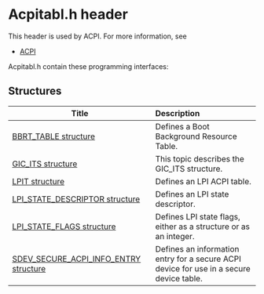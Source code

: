 # Acpitabl.h header


This header is used by ACPI. For more information, see
- [ACPI](../_acpi/index.md)

Acpitabl.h contain these programming interfaces:


## Structures

| Title   | Description   |
| ---- |:---- |
| [BBRT_TABLE structure](ns-acpitabl--bbrt-table.md) | Defines a Boot Background Resource Table. |
| [GIC_ITS structure](ns-acpitabl--gic-its.md) | This topic describes the GIC_ITS structure. |
| [LPIT structure](ns-acpitabl--lpit.md) | Defines an LPI ACPI table. |
| [LPI_STATE_DESCRIPTOR structure](ns-acpitabl--lpi-state-descriptor.md) | Defines an LPI state descriptor. |
| [LPI_STATE_FLAGS structure](ns-acpitabl--lpi-state-flags.md) | Defines LPI state flags, either as a structure or as an integer. |
| [SDEV_SECURE_ACPI_INFO_ENTRY structure](ns-acpitabl--sdev-secure-acpi-info-entry.md) | Defines an information entry for a secure ACPI device for use in a secure device table. |
